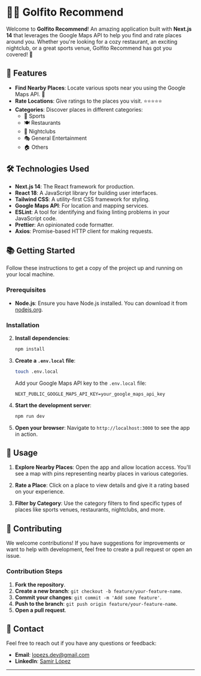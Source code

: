 # 🏌️‍♂️ Golfito Recommend

Welcome to **Golfito Recommend**! An amazing application built with **Next.js 14** that leverages the Google Maps API to help you find and rate places around you. Whether you're looking for a cozy restaurant, an exciting nightclub, or a great sports venue, Golfito Recommend has got you covered! 🌟

## 🚀 Features

- **Find Nearby Places**: Locate various spots near you using the Google Maps API. 📍
- **Rate Locations**: Give ratings to the places you visit. ⭐️⭐️⭐️⭐️⭐️
- **Categories**: Discover places in different categories:
  - 🏅 Sports
  - 🍽️ Restaurants
  - 💃 Nightclubs
  - 🎭 General Entertainment
  - 🏠 Others

## 🛠️ Technologies Used

- **Next.js 14**: The React framework for production.
- **React 18**: A JavaScript library for building user interfaces.
- **Tailwind CSS**: A utility-first CSS framework for styling.
- **Google Maps API**: For location and mapping services.
- **ESLint**: A tool for identifying and fixing linting problems in your JavaScript code.
- **Prettier**: An opinionated code formatter.
- **Axios**: Promise-based HTTP client for making requests.

## 📚 Getting Started

Follow these instructions to get a copy of the project up and running on your local machine.

### Prerequisites

- **Node.js**: Ensure you have Node.js installed. You can download it from [nodejs.org](https://nodejs.org/).

### Installation

2.  **Install dependencies**:
    
    ```bash
    npm install
    ```

3.  **Create a `.env.local` file**:
    
    ```bash
    touch .env.local
    ```
    
    Add your Google Maps API key to the `.env.local` file:
    
    ```env
    NEXT_PUBLIC_GOOGLE_MAPS_API_KEY=your_google_maps_api_key
    ```

4.  **Start the development server**:
    
    ```bash
    npm run dev
    ```

5.  **Open your browser**: Navigate to `http://localhost:3000` to see the app in action.

## 🎨 Usage

1.  **Explore Nearby Places**: Open the app and allow location access. You'll see a map with pins representing nearby places in various categories.
    
2.  **Rate a Place**: Click on a place to view details and give it a rating based on your experience.
    
3.  **Filter by Category**: Use the category filters to find specific types of places like sports venues, restaurants, nightclubs, and more.

## 🤝 Contributing

We welcome contributions! If you have suggestions for improvements or want to help with development, feel free to create a pull request or open an issue.

### Contribution Steps

1.  **Fork the repository**.
2.  **Create a new branch**: `git checkout -b feature/your-feature-name`.
3.  **Commit your changes**: `git commit -m 'Add some feature'`.
4.  **Push to the branch**: `git push origin feature/your-feature-name`.
5.  **Open a pull request**.

## 💬 Contact

Feel free to reach out if you have any questions or feedback:

- **Email**: [lopezs.dev@gmail.com](mailto:lopezs.dev@gmail.com)
- **LinkedIn**: [Samir López](https://www.linkedin.com/in/samir-l%C3%B3pez-906437268/)




-------------------------------------------------------------------------------
